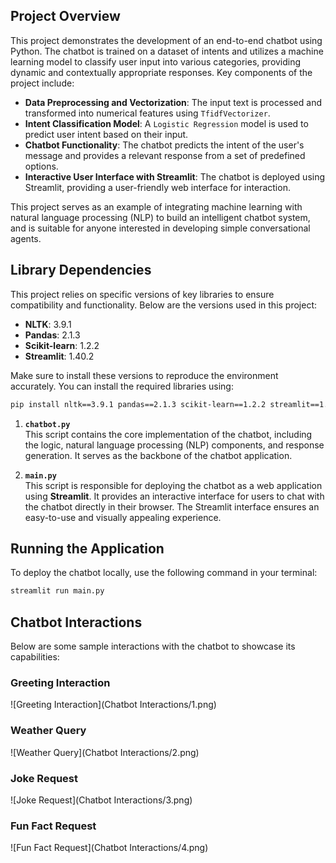 ## Project Overview

This project demonstrates the development of an end-to-end chatbot using Python. The chatbot is trained on a dataset of intents and utilizes a machine learning model to classify user input into various categories, providing dynamic and contextually appropriate responses. Key components of the project include:

  - **Data Preprocessing and Vectorization**: The input text is processed and transformed into numerical features using `TfidfVectorizer`.
  - **Intent Classification Model**: A `Logistic Regression` model is used to predict user intent based on their input.  
  - **Chatbot Functionality**: The chatbot predicts the intent of the user's message and provides a relevant response from a set of predefined options.
  - **Interactive User Interface with Streamlit**: The chatbot is deployed using Streamlit, providing a user-friendly web interface for interaction.

This project serves as an example of integrating machine learning with natural language processing (NLP) to build an intelligent chatbot system, and is suitable for anyone interested in developing simple conversational agents.


## Library Dependencies

This project relies on specific versions of key libraries to ensure compatibility and functionality. Below are the versions used in this project:

- **NLTK**: 3.9.1  
- **Pandas**: 2.1.3  
- **Scikit-learn**: 1.2.2  
- **Streamlit**: 1.40.2  

Make sure to install these versions to reproduce the environment accurately. You can install the required libraries using:

```bash
pip install nltk==3.9.1 pandas==2.1.3 scikit-learn==1.2.2 streamlit==1.40.2
```
1. **`chatbot.py`**  
   This script contains the core implementation of the chatbot, including the logic, natural language processing (NLP) components, and response generation. It serves as the backbone of the chatbot application.

2. **`main.py`**  
   This script is responsible for deploying the chatbot as a web application using **Streamlit**. It provides an interactive interface for users to chat with the chatbot directly in their browser. The Streamlit interface ensures an easy-to-use and visually appealing experience.

## Running the Application

To deploy the chatbot locally, use the following command in your terminal:

```bash
streamlit run main.py
```

## Chatbot Interactions

Below are some sample interactions with the chatbot to showcase its capabilities:

### Greeting Interaction
![Greeting Interaction](Chatbot Interactions/1.png)

### Weather Query
![Weather Query](Chatbot Interactions/2.png)

### Joke Request
![Joke Request](Chatbot Interactions/3.png)

### Fun Fact Request
![Fun Fact Request](Chatbot Interactions/4.png)



